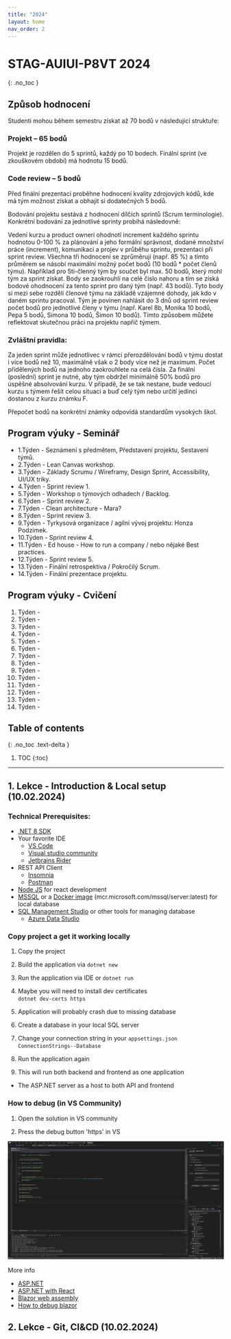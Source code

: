 ```yaml
---
title: "2024"
layout: home
nav_order: 2
---
```


# STAG-AUIUI-P8VT 2024
{: .no_toc }


## Způsob hodnocení
Studenti mohou během semestru získat až 70 bodů v následující struktuře:

### Projekt – 65 bodů
Projekt je rozdělen do 5 sprintů, každý po 10 bodech.
Finální sprint (ve zkouškovém období) má hodnotu 15 bodů.

### Code review – 5 bodů
Před finální prezentací proběhne hodnocení kvality zdrojových kódů, kde má tým možnost získat a obhajit si dodatečných 5 bodů.

Bodování projektu sestává z hodnocení dílčích sprintů (Scrum terminologie). Konkrétní bodování za jednotlivé sprinty probíhá následovně:

Vedení kurzu a product owneri ohodnotí increment každého sprintu hodnotou 0-100 % za plánování a jeho formální správnost, dodané množství práce (increment), komunikaci a projev v průběhu sprintu, prezentaci při sprint review.
Všechna tři hodnocení se zprůměrují (např. 85 %) a tímto průměrem se násobí maximální možný počet bodů (10 bodů * počet členů týmu). Například pro 5ti-členný tým by součet byl max. 50 bodů, který mohl tým za sprint získat. Body se zaokrouhlí na celé číslo nahoru a tím se získá bodové ohodnocení za tento sprint pro daný tým (např. 43 bodů).
Tyto body si mezi sebe rozdělí členové týmu na základě vzájemné dohody, jak kdo v daném sprintu pracoval. Tým je povinen nahlásit do 3 dnů od sprint review počet bodů pro jednotlivé členy v týmu (např. Karel 8b, Monika 10 bodů, Pepa 5 bodů, Simona 10 bodů, Šimon 10 bodů). Tímto způsobem můžete reflektovat skutečnou práci na projektu napříč týmem.

### Zvláštní pravidla:
Za jeden sprint může jednotlivec v rámci přerozdělování bodů v týmu dostat i více bodů než 10, maximálně však o 2 body více než je maximum.
Počet přidělených bodů na jednoho zaokrouhlete na celá čísla.
Za finální (poslední) sprint je nutné, aby tým obdržel minimálně 50% bodů pro úspěšné absolvování kurzu. V případě, že se tak nestane, bude vedoucí kurzu s týmem řešit celou situaci a buď celý tým nebo určití jedinci dostanou z kurzu známku F.

Přepočet bodů na konkrétní známky odpovídá standardům vysokých škol.

## Program výuky - Seminář
- 1.Týden - Seznámení s předmětem, Představení projektu, Sestavení týmů.
- 2.Týden - Lean Canvas workshop.
- 3.Týden - Základy Scrumu / Wireframy, Design Sprint, Accessibility, UI/UX triky.
- 4.Týden - Sprint review 1.
- 5.Týden - Workshop o týmových odhadech / Backlog.
- 6.Týden - Sprint review 2.
- 7.Týden - Clean architecture - Mara?
- 8.Týden - Sprint review 3.
- 9.Týden - Tyrkysová organizace / agilní vývoj projektu: Honza Podzimek.
- 10.Týden - Sprint review 4.
- 11.Týden - Ed house - How to run a company / nebo nějaké Best practices.
- 12.Týden - Sprint review 5.
- 13.Týden - Finální retrospektiva / Pokročilý Scrum.
- 14.Týden - Finální prezentace projektu.

## Program výuky - Cvičení
1. Týden -
2. Týden -
3. Týden -
4. Týden -
5. Týden -
6. Týden -
7. Týden -
8. Týden -
9. Týden -
10. Týden -
11. Týden -
12. Týden -
13. Týden -
14. Týden -

## Table of contents
{: .no_toc .text-delta }

1. TOC
{:toc}

---

## 1. Lekce - Introduction & Local setup (10.02.2024)

### Technical Prerequisites:

- [.NET 8 SDK](https://dotnet.microsoft.com/en-us/download/dotnet/8.0)
- Your favorite IDE
    - [VS Code](https://code.visualstudio.com/)
    - [Visual studio community](https://visualstudio.microsoft.com/cs/vs/community/)
    - [Jetbrains Rider](https://www.jetbrains.com/rider/)
- REST API Client
    - [Insomnia](https://insomnia.rest/)
    - [Postman](https://www.postman.com/)
- [Node JS](https://nodejs.org/en/) for react development
- [MSSQL](https://www.google.com/url?sa=t&rct=j&q=&esrc=s&source=web&cd=&ved=2ahUKEwjUwczW8bmDAxU11gIHHZcPB90QFnoECBIQAQ&url=https%3A%2F%2Fwww.microsoft.com%2Fen-us%2Fsql-server%2Fsql-server-downloads&usg=AOvVaw0d74lgRcnfX6ZThGwL_ED6&opi=89978449) or a [Docker image](https://hub.docker.com/_/microsoft-mssql-server) (mcr.microsoft.com/mssql/server:latest) for local database
- [SQL Management Studio](https://learn.microsoft.com/en-us/sql/ssms/download-sql-server-management-studio-ssms?view=sql-server-ver16) or other tools for managing database
  - [Azure Data Studio](https://azure.microsoft.com/en-us/products/data-studio)

### Copy project a get it working locally

1. Copy the project

2. Build the application via `dotnet new`

3. Run the application via IDE or `dotnet run`

4. Maybe you will need to install dev certificates  
   `dotnet dev-certs https `

5. Application will probably crash due to missing database

6. Create a database in your local SQL server

7. Change your connection string in your `appsettings.json` `ConnectionStrings--Database`

8. Run the application again

9. This will run both backend and frontend as one application
  - The ASP.NET server as a host to both API and frontend

### How to debug (in VS Community)

1. Open the solution in VS community

2. Press the debug button 'https' in VS

![Image](./VS_Debug.png)

More info

- [ASP.NET](https://dotnet.microsoft.com/en-us/apps/aspnet)
- [ASP.NET with React](https://learn.microsoft.com/cs-cz/aspnet/core/client-side/spa/react?view=aspnetcore-7.0&tabs=visual-studio)
- [Blazor web assembly](https://learn.microsoft.com/cs-cz/aspnet/core/client-side/spa/react?view=aspnetcore-7.0&tabs=visual-studio)
- [How to debug blazor](https://learn.microsoft.com/en-us/aspnet/core/blazor/debug)

## 2. Lekce - Git, CI&CD (10.02.2024)